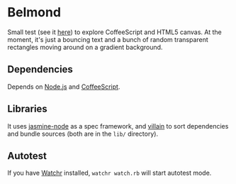 Belmond
=======

Small test (see it [here](http://sroccaserra.github.com/belmond/)) to explore CoffeeScript and HTML5 canvas. At the moment, it's just a bouncing text and a bunch of random transparent rectangles moving around on a gradient background.

Dependencies
------------

Depends on [Node.js](http://nodejs.org/) and [CoffeeScript](http://jashkenas.github.com/coffee-script/).

Libraries
---------

It uses [jasmine-node](https://github.com/mhevery/jasmine-node) as a spec framework, and [villain](https://github.com/stephank/villain) to sort dependencies and bundle sources (both are in the `lib/` directory).

Autotest
--------

If you have [Watchr](https://github.com/mynyml/watchr) installed, `watchr watch.rb` will start autotest mode.

